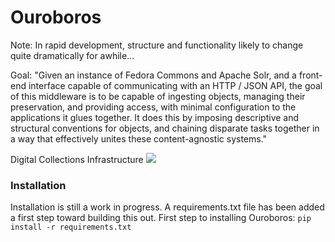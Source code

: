 Ouroboros
========

Note: In rapid development, structure and functionality likely to change quite dramatically for awhile...

Goal:
"Given an instance of Fedora Commons and Apache Solr, and a front-end interface capable of communicating with an HTTP / JSON API, the goal of this middleware is to be capable of ingesting objects, managing their preservation, and providing access, with minimal configuration to the applications it glues together. It does this by imposing descriptive and structural conventions for objects, and chaining disparate tasks together in a way that effectively unites these content-agnostic systems."

Digital Collections Infrastructure
<img src="https://dl.dropboxusercontent.com/u/41044/digital_collections_infrastructure_7-17_wgraph_tri.png"/>

### Installation

Installation is still a work in progress.  A requirements.txt file has been added a first step toward building this out.  First step to installing Ouroboros:
`pip install -r requirements.txt`
